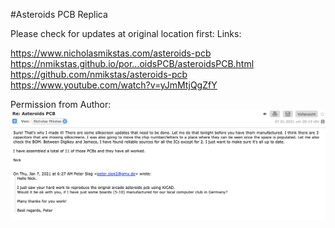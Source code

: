 #Asteroids PCB Replica

Please check for updates at original location first:
Links:

https://www.nicholasmikstas.com/asteroids-pcb
https://nmikstas.github.io/por…oidsPCB/asteroidsPCB.html
https://github.com/nmikstas/asteroids-pcb
https://www.youtube.com/watch?v=yJmMtjQgZfY

Permission from Author:
![pcb_ok](https://github.com/petersieg/oscilloscope-asteroids/blob/master/pcb/Asteroids_pcb_ok.png)

